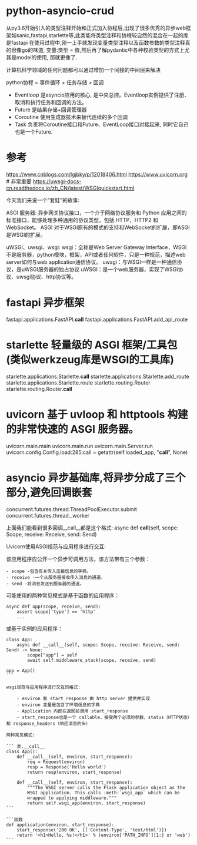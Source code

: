 # python-asyncio-crud

从py3.6开始引入的类型注释开始和正式加入协程后,出现了很多优秀的异步web框架如sanic,fastapi,starlette等,此类能将类型注释和协程较自然的混合在一起的库是fastapi
在使用过程中,刚一上手就发现变量类型注释以及函数参数的类型注释真的很像go的味道, 变量:类型 = 值,然后再了解pydantic中各种校验类型的方式上尤其是model的使用,
那就更像了.

计算机科学领域的任何问题都可以通过增加一个间接的中间层来解决

python协程 = 事件循环 + 任务存储 + 回调

* Eventloop 是asyncio应用的核心, 是中央总控。Eventloop实例提供了注册、取消和执行任务和回调的方法。
* Future 是结果存储+回调管理器
* Coroutine 使用生成器技术来替代连续的多个回调
* Task 负责将Coroutine接口和Future、EventLoop接口对接起来, 同时它自己也是一个Future.

# 参考

https://www.cnblogs.com/lgjbky/p/12018406.html
https://www.uvicorn.org # 非常重要
https://uwsgi-docs-cn.readthedocs.io/zh_CN/latest/WSGIquickstart.html

今天我们来说一个"套娃"的故事:

ASGI 服务器: 异步网关协议接口，一个介于网络协议服务和 Python 应用之间的标准接口，能够处理多种通用的协议类型，包括 HTTP，HTTP2 和 WebSocket。
ASGI 对于WSGI原有的模式的支持和WebSocket的扩展，即ASGI是WSGI的扩展。

uWSGI、uwsgi、wsgi:
wsgi：全称是Web Server Gateway Interface，WSGI不是服务器，python模块，框架，API或者任何软件，只是一种规范，描述web server如何与web application通信协议。
uwsgi：与WSGI一样是一种通信协议，是uWSGI服务器的独占协议
uWSGI：是一个web服务器，实现了WSGI协议、uwsgi协议、http协议等。

# fastapi   异步框架
fastapi.applications.FastAPI.__call__
fastapi.applications.FastAPI.add_api_route

# starlette  轻量级的 ASGI 框架/工具包 (类似werkzeug库是WSGI的工具库)
starlette.applications.Starlette.__call__
starlette.applications.Starlette.add_route
starlette.applications.Starlette.route
starlette.routing.Router
starlette.routing.Router.__call__

# uvicorn   基于 uvloop 和 httptools 构建的非常快速的 ASGI 服务器。
uvicorn.main.main
uvicorn.main.run
uvicorn.main.Server.run
uvicorn.config.Config.load:285:call = getattr(self.loaded_app, "__call__", None)

# asyncio   异步基础库,将异步分成了三个部分,避免回调嵌套
concurrent.futures.thread.ThreadPoolExecutor.submit
concurrent.futures.thread._worker

上面我们能看到很多回调__call__都是这个格式:
    async def __call__(self, scope: Scope, receive: Receive, send: Send)


Uvicorn使用ASGI规范与应用程序进行交互:

该应用程序应公开一个异步可调用方法，该方法带有三个参数：

    - scope -包含有关传入连接信息的字典。
    - receive -一个从服务器接收传入消息的通道。
    - send -将消息发送到服务器的通道。

可能使用的两种常见模式是基于函数的应用程序：

```函数
async def app(scope, receive, send):
    assert scope['type'] == 'http'
    ...
```

或基于实例的应用程序：

````类.__call__
class App:
    async def __call__(self, scope: Scope, receive: Receive, send: Send) -> None:
        scope["app"] = self
        await self.middleware_stack(scope, receive, send)

app = App()
```

wsgi规范与应用程序进行交互的格式:

    - environ 和 start_response 由 http server 提供并实现
    - environ 变量是包含了环境信息的字典
    - Application 内部在返回前调用 start_response
    - start_response也是一个 callable，接受两个必须的参数，status（HTTP状态）和 response_headers（响应消息的头）

两种常见模式:

``` 类.__call__
class App():
    def __call__(self, environ, start_response):
        req = Request(environ)
        resp = Response('Hello world')
        return resp(environ, start_response)

    def __call__(self, environ, start_response):
        """The WSGI server calls the Flask application object as the
        WSGI application. This calls :meth:`wsgi_app` which can be
        wrapped to applying middleware."""
        return self.wsgi_app(environ, start_response)
```

```函数
def application(environ, start_response):
    start_response('200 OK', [('Content-Type', 'text/html')])
    return '<h1>Hello, %s!</h1>' % (environ['PATH_INFO'][1:] or 'web')
```